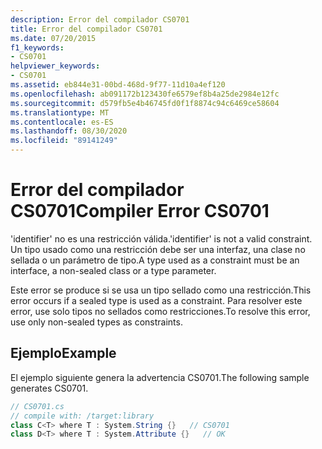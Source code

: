 ```yaml
---
description: Error del compilador CS0701
title: Error del compilador CS0701
ms.date: 07/20/2015
f1_keywords:
- CS0701
helpviewer_keywords:
- CS0701
ms.assetid: eb844e31-00bd-468d-9f77-11d10a4ef120
ms.openlocfilehash: ab091172b123430fe6579ef8b4a25de2984e12fc
ms.sourcegitcommit: d579fb5e4b46745fd0f1f8874c94c6469ce58604
ms.translationtype: MT
ms.contentlocale: es-ES
ms.lasthandoff: 08/30/2020
ms.locfileid: "89141249"
---
```

# <a name="compiler-error-cs0701"></a><span data-ttu-id="716a5-103">Error del compilador CS0701</span><span class="sxs-lookup"><span data-stu-id="716a5-103">Compiler Error CS0701</span></span>
<span data-ttu-id="716a5-104">'identifier' no es una restricción válida.</span><span class="sxs-lookup"><span data-stu-id="716a5-104">'identifier' is not a valid constraint.</span></span> <span data-ttu-id="716a5-105">Un tipo usado como una restricción debe ser una interfaz, una clase no sellada o un parámetro de tipo.</span><span class="sxs-lookup"><span data-stu-id="716a5-105">A type used as a constraint must be an interface, a non-sealed class or a type parameter.</span></span>  
  
 <span data-ttu-id="716a5-106">Este error se produce si se usa un tipo sellado como una restricción.</span><span class="sxs-lookup"><span data-stu-id="716a5-106">This error occurs if a sealed type is used as a constraint.</span></span> <span data-ttu-id="716a5-107">Para resolver este error, use solo tipos no sellados como restricciones.</span><span class="sxs-lookup"><span data-stu-id="716a5-107">To resolve this error, use only non-sealed types as constraints.</span></span>  
  
## <a name="example"></a><span data-ttu-id="716a5-108">Ejemplo</span><span class="sxs-lookup"><span data-stu-id="716a5-108">Example</span></span>  
 <span data-ttu-id="716a5-109">El ejemplo siguiente genera la advertencia CS0701.</span><span class="sxs-lookup"><span data-stu-id="716a5-109">The following sample generates CS0701.</span></span>  
  
```csharp  
// CS0701.cs  
// compile with: /target:library  
class C<T> where T : System.String {}   // CS0701  
class D<T> where T : System.Attribute {}   // OK  
```
